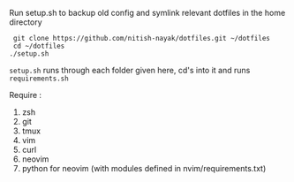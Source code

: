 Run setup.sh to backup old config and symlink relevant dotfiles in the home directory
```
 git clone https://github.com/nitish-nayak/dotfiles.git ~/dotfiles
 cd ~/dotfiles
./setup.sh
```

`setup.sh` runs through each folder given here, cd's into it and runs `requirements.sh`

Require : 
1. zsh
2. git
3. tmux
4. vim
5. curl
6. neovim
7. python for neovim (with modules defined in nvim/requirements.txt) 
